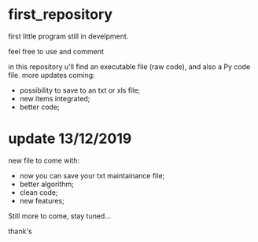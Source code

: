 # first_repository
first little program still in develpment.

feel free to use and comment

in this repository u'll find an executable file (raw code), and also a Py code file.
more updates coming:
- possibility to save to an txt or xls file;
- new items integrated;
- better code;

# update 13/12/2019

new file to come with:
- now you can save your txt maintainance file;
- better algorithm;
- clean code;
- new features;

Still more to come, stay tuned...

thank's

